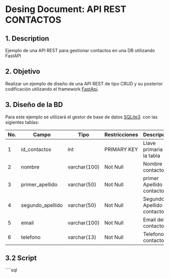 # Desing Document: API REST CONTACTOS 

## 1. Description
Ejemplo de una API REST para gestionar contactos en una DB utilizando FastAPI

## 2. Objetivo
Realizar un ejemplo de diseño de una API REST de tipo CRUD y su posterior codificación utilizando el framework [FastApi](https://fastapi.tiangolo.com).

## 3. Diseño de la BD
Para este ejemplo se utilizará el gestor de base de datos [SQLite3](https://www.sqlite.org/). con las sigientes tablas:

|No.|Campo|Tipo|Restricciones|Descripción|
|--|--|--|--|--|
|1|id_contactos|int|PRIMARY KEY|Llave primaria de la tabla|
|2|nombre|varchar(100)|Not Null|Nombre del contacto|
|3|primer_apellido|varchar(50)|Not Null|primer Apellido del contacto|
|4|segundo_apellido|varchar(50)|Not Null|Segundo Apellido del contacto|
|5|email|varchar(100)|Not Null|Email del contacto|
|6|telefono|varchar(13)|Not Null|Telefono del contacto|

## 3.2 Script

´´´´sql

